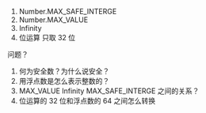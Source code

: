

1. Number.MAX_SAFE_INTERGE
2. Number.MAX_VALUE
3. Infinity
4. 位运算 只取 32 位
   

问题？
1. 何为安全数？为什么说安全？
2. 用浮点数是怎么表示整数的？
3. MAX_VALUE Infinity MAX_SAFE_INTERGE 之间的关系？
4. 位运算的 32 位和浮点数的 64 之间怎么转换

